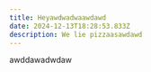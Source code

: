 ```yaml
---
title: Heyawdwadwaawdawd
date: 2024-12-13T18:28:53.833Z
description: We lie pizzaasawdawd
---
```

awddawadwdaw
